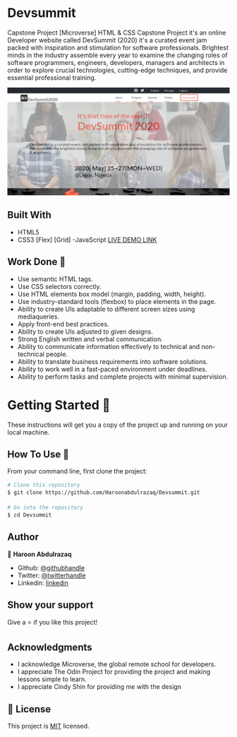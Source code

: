 # Devsummit
Capstone Project [Microverse]
HTML & CSS Capstone Project it's an online Developer website called 
DevSummit (2020) it's a curated event jam packed with inspiration and stimulation for software professionals.
Brightest minds in the industry assemble every year to examine the changing roles of software programmers, engineers, developers, managers and architects in order to explore crucial technologies, cutting-edge techniques, and provide essential professional training.

![screenshot](./image/Screenshot.png)
 
## Built With

- HTML5
- CSS3
      [Flex]
      [Grid]
-JavaScript
[LIVE DEMO LINK](https://haroonabdulrazaq.github.io/Devsummit/)

## Work Done 🔧

- Use semantic HTML tags.
- Use CSS selectors correctly.
- Use HTML elements box model (margin, padding, width, height).
- Use industry-standard tools (flexbox) to place elements in the page.
- Ability to create UIs adaptable to different screen sizes using mediaqueries.
- Apply front-end best practices.
- Ability to create UIs adjusted to given designs.
- Strong English written and verbal communication.
- Ability to communicate information effectively to technical and non-technical people.
- Ability to translate business requirements into software solutions.
- Ability to work well in a fast-paced environment under deadlines.
- Ability to perform tasks and complete projects with minimal supervision.


# Getting Started 🚀

These instructions will get you a copy of the project up and running on your local machine.

## How To Use 🔧

From your command line, first clone the project:  

```bash
# Clone this repository
$ git clone https://github.com/Haroonabdulrazaq/Devsummit.git

# Go into the repository
$ cd Devsummit

```

## Author

👤 **Haroon Abdulrazaq**

- Github: [@githubhandle](https://github.com/Haroonabdulrazaq)
- Twitter: [@twitterhandle](https://twitter.com/hanq_o)
- Linkedin: [linkedin](https://www.linkedin.com/in/haroon-abdulrazaq-817906100/)

## Show your support

Give a ⭐️ if you like this project!

## Acknowledgments

- I acknowledge Microverse, the global remote school for developers.
- I appreciate The Odin Project for providing the project and making lessons simple to learn.
- I appreciate Cindy Shin for providing me with the design

## 📝 License

This project is [MIT](lic.url) licensed.
